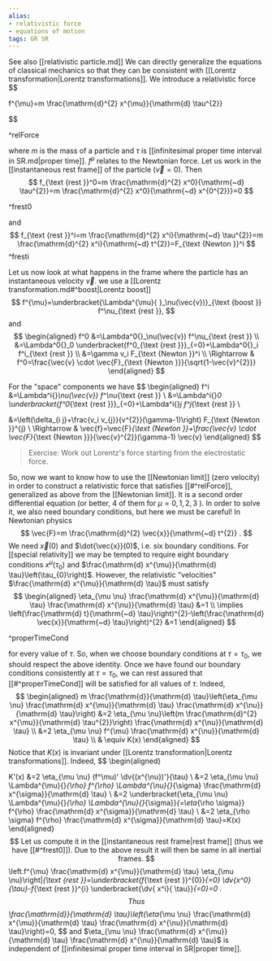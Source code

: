 ```yaml
---
alias:
- relativistic force
- equations of motion
tags: GR SR
---
```

See also [[relativistic particle.md]]
We can directly generalize the equations of classical mechanics so that they can be consistent with [[Lorentz transformation|Lorentz transformations]]. We introduce a relativistic force
$$

f^{\mu}=m \frac{\mathrm{d}^{2} x^{\mu}}{\mathrm{d} \tau^{2}}

$$

^relForce

where $m$ is the mass of a particle and $\tau$ is [[infinitesimal proper time interval in SR.md|proper time]]. $f^{\mu}$ relates to the Newtonian force. Let us work in the [[instantaneous rest frame]] of the particle $(\vec{v}=0)$. Then
$$
f_{\text {rest }}^0=m \frac{\mathrm{d}^{2} x^0}{\mathrm{~d} \tau^{2}}=m \frac{\mathrm{d}^{2} x^0}{\mathrm{~d} x^{0^{2}}}=0
$$

^frest0

and
$$
f_{\text {rest }}^i=m \frac{\mathrm{d}^{2} x^i}{\mathrm{~d} \tau^{2}}=m \frac{\mathrm{d}^{2} x^i}{\mathrm{~d} t^{2}}=F_{\text {Newton }}^i
$$
^fresti

Let us now look at what happens in the frame where the particle has an instantaneous velocity $\vec{v}$. we use a [[Lorentz transformation.md#^boost|Lorentz boost]]
$$
f^{\mu}=\underbracket{\Lambda^{\mu}{ }_\nu(\vec{v})}_{\text {boost }} f^\nu_{\text {rest }},
$$
and
$$
\begin{aligned}
f^0  &=\Lambda^0{}_\nu(\vec{v}) f^\nu_{\text {rest }} \\
     &=\Lambda^0{}_0 \underbracket{f^0_{\text {rest }}}_{=0}+\Lambda^0{}_i f^i_{\text {rest }} \\
     &=\gamma v_i F_{\text {Newton }}^i \\
\Rightarrow & f^0=\frac{\vec{v} \cdot \vec{F}_{\text {Newton }}}{\sqrt{1-\vec{v}^{2}}}
\end{aligned}
$$

For the "space" components we have
$$
\begin{aligned}
f^i  &=\Lambda^i{}_\nu(\vec{v}) f^\nu_{\text {rest }} \\
     &=\Lambda^i{}_0 \underbracket{f^0_{\text {rest }}}_{=0}+\Lambda^i{}_j f^j_{\text {rest }} \\


&=\left(\delta_{i j}+\frac{v_i v_{j}}{v^{2}}(\gamma-1)\right) F_{\text {Newton }}^{j} \\
\Rightarrow & \vec{f}=\vec{F}_{\text {Newton }}+\frac{\vec{v} \cdot \vec{F}_{\text {Newton }}}{\vec{v}^{2}}(\gamma-1) \vec{v}
\end{aligned}
$$
>Exercise: Work out Lorentz's force starting from the electrostatic force.

So, now we want to know how to use the [[Newtonian limit]] (zero velocity) in order to construct a relativistic force that satisfies [[#^relForce]], generalized as above from the [[Newtonian limit]]. It is a second order differential equation (or better, 4 of them for $\mu=0,1,2,3$ ). In order to solve it, we also need boundary conditions, but here we must be careful! In Newtonian physics
$$
\vec{F}=m \frac{\mathrm{d}^{2} \vec{x}}{\mathrm{~d} t^{2}} .
$$
We need $\vec{x}(0)$ and $\dot{\vec{x}}(0)$, i.e. six boundary conditions. For [[special relativity]] we may be tempted to require eight boundary conditions $x^{\mu}\left(\tau_{0}\right)$ and $\frac{\mathrm{d} x^{\mu}}{\mathrm{d} \tau}\left(\tau_{0}\right)$. However, the relativistic "velocities" $\frac{\mathrm{d} x^{\mu}}{\mathrm{d} \tau}$ must satisfy
$$
\begin{aligned}
\eta_{\mu \nu} \frac{\mathrm{d} x^{\mu}}{\mathrm{d} \tau} \frac{\mathrm{d} x^{\nu}}{\mathrm{d} \tau} &=1 \\
\implies \left(\frac{\mathrm{d} t}{\mathrm{~d} \tau}\right)^{2}-\left(\frac{\mathrm{d} \vec{x}}{\mathrm{~d} \tau}\right)^{2} &=1
\end{aligned}
$$

^properTimeCond

for every value of $\tau$. So, when we choose boundary conditions at $\tau=\tau_{0}$, we should respect the above identity. Once we have found our boundary conditions consistently at $\tau=\tau_{0}$, we can rest assured that [[#^properTimeCond]] will be satisfied for all values of $\tau$. Indeed,
$$
\begin{aligned}
m \frac{\mathrm{d}}{\mathrm{d} \tau}\left(\eta_{\mu \nu} \frac{\mathrm{d} x^{\mu}}{\mathrm{d} \tau} \frac{\mathrm{d} x^{\nu}}{\mathrm{d} \tau}\right) &=2 \eta_{\mu \nu}\left(m \frac{\mathrm{d}^{2} x^{\mu}}{\mathrm{d} \tau^{2}}\right) \frac{\mathrm{d} x^{\nu}}{\mathrm{d} \tau} \\
&=2 \eta_{\mu \nu} f^{\mu} \frac{\mathrm{d} x^{\nu}}{\mathrm{d} \tau} \\
& \equiv K(x)
\end{aligned}
$$
Notice that $K(x)$ is invariant under [[Lorentz transformation|Lorentz transformations]]. Indeed,
$$
\begin{aligned}

K'(x) &=2 \eta_{\mu \nu} (f^\mu)' \dv{(x^{\nu})'}{\tau} \\
&=2 \eta_{\mu \nu} \Lambda^{\mu}{}_{\rho} f^{\rho} \Lambda^{\nu}{}_{\sigma} \frac{\mathrm{d} x^{\sigma}}{\mathrm{d} \tau} \\
&=2 \underbracket{\eta_{\mu \nu} \Lambda^{\mu}{}_{\rho} \Lambda^{\nu}{}_{\sigma}}_{=\eta_{\rho \sigma}} f^{\rho} \frac{\mathrm{d} x^{\sigma}}{\mathrm{d} \tau} \\
&=2 \eta_{\rho \sigma} f^{\rho} \frac{\mathrm{d} x^{\sigma}}{\mathrm{d} \tau}=K(x)
\end{aligned}
$$
Let us compute it in the [[instantaneous rest frame|rest frame]] (thus we have [[#^frest0]]). Due to the above result it will then be same in all inertial frames.
$$
\left.f^{\mu} \frac{\mathrm{d} x^{\mu}}{\mathrm{d} \tau} \eta_{\mu \nu}\right|_{\text {rest }}=\underbracket{f_{\text {rest }}^{0}}_{=0} \dv{x^0}{\tau}-f_{\text {rest }}^{i} \underbracket{\dv{ x^i}{ \tau}}_{=0}=0 .
$$
Thus
$$
\frac{\mathrm{d}}{\mathrm{d} \tau}\left(\eta_{\mu \nu} \frac{\mathrm{d} x^{\mu}}{\mathrm{d} \tau} \frac{\mathrm{d} x^{\nu}}{\mathrm{d} \tau}\right)=0,
$$
and $\eta_{\mu \nu} \frac{\mathrm{d} x^{\mu}}{\mathrm{d} \tau} \frac{\mathrm{d} x^{\nu}}{\mathrm{d} \tau}$ is independent of [[infinitesimal proper time interval in SR|proper time]].